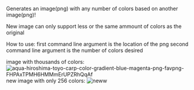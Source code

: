 Generates an image(png) with any number of colors based on another image(png)!

New image can only support less or the same ammount of colors as the original 

How to use: first command line argument is the location of the png
            second command line argument is the number of colors desired

image with thousands of colors:
![aqua-hiroshima-toyo-carp-color-gradient-blue-magenta-png-favpng-FHPAxTPMH6HMMmErUPZRhQqAf](https://user-images.githubusercontent.com/71041401/175161720-1a889767-7953-48c6-922e-c40a1e5289db.png)
new image with only 256 colors:
![neww](https://user-images.githubusercontent.com/71041401/175161749-168b0264-1714-429a-bcbf-942a07b2ad56.png)
